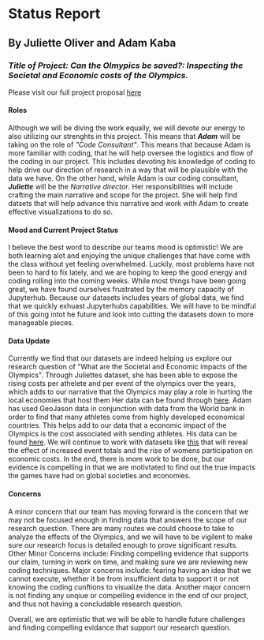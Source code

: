 # __Status Report__ 
## By Juliette Oliver and Adam Kaba
### *__Title of Project: Can the Olmypics be saved?: Inspecting the Societal and Economic costs of the Olympics.__*
Please visit our full project proposal [here](https://github.com/jujubee413/DH140_group_project)
#### Roles
Although we will be diving the work equally, we will devote our energy to also utilizing our strenghts in this project.
This means that __*Adam*__ will be taking on the role of _"Code Consultant"_. This means that because Adam is more familiar with coding, that he will help oversee the logistics and flow of the coding in our project. This includes devoting his knowledge of coding to help drive our direction
of research in a way that will be plausible with the data we have.
On the other hand, while Adam is our coding consultant, __*Juliette*__ will be the _Narrative director_. Her responsibilities will include crafting the main narrative and scope for the project. She will help find datsets
that will help advance this narrative and work with Adam to create effective visualizations to do so.
#### Mood and Current Project Status
I believe the best word to describe our teams mood is optimistic! We are both learning alot and enjoying the unique challenges that have come with the class without yet feeling overwhelmed.
Luckily, most problems have not been to hard to fix lately, and we are hoping to keep the good energy and coding rolling into the coming weeks.
While most things have been going great, we have found ourselves frustrated by the memory capacity of Jupyterhub. Because our datasets includes years of global data, we find that we quickly exhuast Jupyterhubs capabilities. We will have to be mindful of this going intot he future and look into cutting the datasets down to more manageable pieces.
#### Data Update
Currently we find that our datasets are indeed helping us explore our research question of "What are the Societal and Economic impacts of the Olympics". Through Juliettes dataset, she has
been able to expose the rising costs per athelete and per event of the olympics over the years, which adds to our narrative that the Olympics may play a role in hurting the local economies that host them Her data can be found through [here](https://data.world/sports/olympics). Adam has used GeoJason data in conjunction with data from the World bank in order to find that many athletes come from highly developed economical countries. This helps add to our data that a economic impact of the Olympics is the cost associated with sending athletes. His data can be found [here]( https://datahub.io/core/geo-countries#resource-geo-countries_zip). We will continue to work with datasets like [this](https://data.world/sports/women-in-the-olympic-games) that will reveal the effect of increased event totals and the rise of womens participation on economic costs. In the end, there is more work to be done, but our evidence is compelling in that we are motivtated to find out the true impacts the games have had on global societies and economies.
#### Concerns
A minor concern that our team has moving forward is the concern that we may not be focused enough in finding data that answers the scope of our research question. There are many routes we could choose to take to analyze the effects of the Olympics, and we will have to be vigilent to make sure our research focus is detailed enough to prove significant results.
Other Minor Concerns include: Finding compelling evidence that supports our claim, turning in work on time, and making sure we are reviewing new coding techniques.
Major concerns include: fearing having an idea that we cannot execute, whether it be from insufficient data to support it or not knowing the coding cunftions to visualize the data. 
Another major concern is not finding any unqiue or compelling evidence in the end of our project, and thus not having a concludable research question.

Overall, we are optimistic that we will be able to handle future challenges and finding compelling evidance that support our research question.
